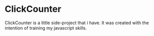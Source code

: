 # ClickCounter
ClickCounter is a little side-project that i have. It was created with the intention of training my javascript skills.
